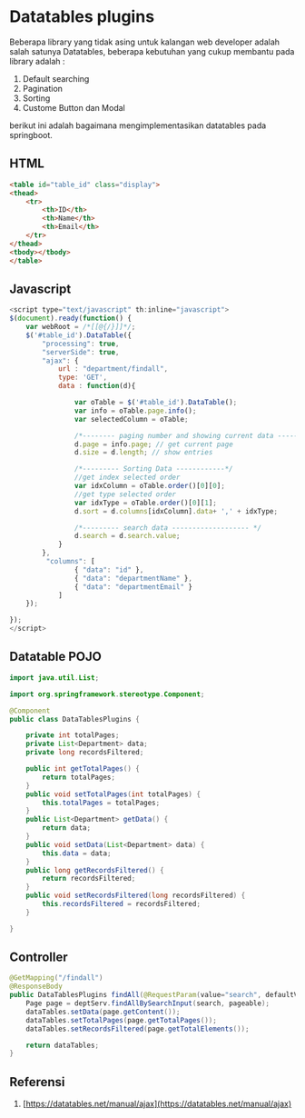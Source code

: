 # Datatables plugins

Beberapa library yang tidak asing untuk kalangan web developer adalah salah satunya Datatables, beberapa kebutuhan yang cukup membantu pada library adalah :

1. Default searching
2. Pagination
3. Sorting
4. Custome Button dan Modal

berikut ini adalah bagaimana mengimplementasikan datatables pada springboot.

## HTML

```html
<table id="table_id" class="display">
<thead>
    <tr>
        <th>ID</th>
        <th>Name</th>
        <th>Email</th>
    </tr>
</thead>
<tbody></tbody>
</table>
```

## Javascript

```js
<script type="text/javascript" th:inline="javascript">
$(document).ready(function() {
    var webRoot = /*[[@{/}]]*/;
    $('#table_id').DataTable({
        "processing": true,
        "serverSide": true,
        "ajax": {
            url : "department/findall",
            type: 'GET',
            data : function(d){

                var oTable = $('#table_id').DataTable();
                var info = oTable.page.info();
                var selectedColumn = oTable;

                /*-------- paging number and showing current data ----------- */
                d.page = info.page; // get current page
                d.size = d.length; // show entries

                /*--------- Sorting Data ------------*/
                //get index selected order
                var idxColumn = oTable.order()[0][0];
                //get type selected order
                var idxType = oTable.order()[0][1];
                d.sort = d.columns[idxColumn].data+ ',' + idxType;

                /*--------- search data ------------------- */
                d.search = d.search.value;
            }
        },
         "columns": [
                { "data": "id" },
                { "data": "departmentName" },
                { "data": "departmentEmail" }
            ]
    });

}); 
</script>
```

## Datatable POJO

```java
import java.util.List;

import org.springframework.stereotype.Component;

@Component
public class DataTablesPlugins {

    private int totalPages;
    private List<Department> data;
    private long recordsFiltered;

    public int getTotalPages() {
        return totalPages;
    }
    public void setTotalPages(int totalPages) {
        this.totalPages = totalPages;
    }
    public List<Department> getData() {
        return data;
    }
    public void setData(List<Department> data) {
        this.data = data;
    }
    public long getRecordsFiltered() {
        return recordsFiltered;
    }
    public void setRecordsFiltered(long recordsFiltered) {
        this.recordsFiltered = recordsFiltered;
    }

}
```

## Controller

```java
@GetMapping("/findall")
@ResponseBody
public DataTablesPlugins findAll(@RequestParam(value="search", defaultValue="", required=false) String search, Pageable pageable){
    Page page = deptServ.findAllBySearchInput(search, pageable);
    dataTables.setData(page.getContent());
    dataTables.setTotalPages(page.getTotalPages());
    dataTables.setRecordsFiltered(page.getTotalElements());

    return dataTables;
}
```

## Referensi

1. [https://datatables.net/manual/ajax](https://datatables.net/manual/ajax)



